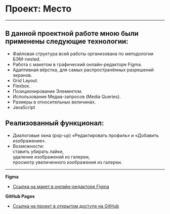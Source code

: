 # Проект: Место

---

## В данной проектной работе мною были применены следующие технологии:

- Файловая структура всей работы организована по методологии БЭМ-nested.
- Работа с макетом в графический онлайн-редакторе Figma.
- Адаптивная вёрстка, для самых распространённых разрешений экранов.
- Grid Layout.
- Flexbox.
- Позиционирование Элементом.
- Использование Медиа-запросов (Media Queries).
- Размеры в относительных величинах.
- JavaScript

## Реализованный функционал:

- Диалоговые окна (pop-up) «Редактировать профиль» и «Добавить изображение».
- Возможности:\
  ставить убирать лайки,\
  удаление изображений из галереи,\
  просмотр увеличенного изображения из галереи.

---

**Figma**

- [Ссылка на макет в онлайн-редакторе Figma](https://www.figma.com/file/2cn9N9jSkmxD84oJik7xL7/JavaScript.-Sprint-4?node-id=0%3A1)

**GitHub Pages**

- [Ссылка на проект в открытом доступе на GitHub](https://ali-b-y.github.io/mesto/)
